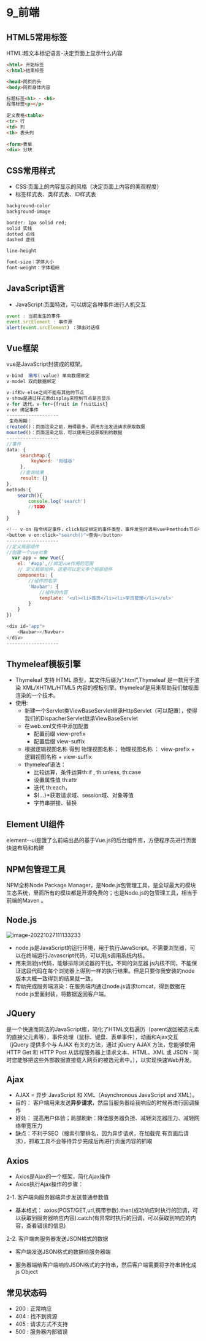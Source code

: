 # 9_前端

## HTML5常用标签

HTML:超文本标记语言-决定页面上显示什么内容

```html
<html> 开始标签
</html>结束标签

<head>网页的头
<body>网页身体内容

标题标签<h1> - <h6>
段落标签<p></p>
  
定义表格<table> 
<tr> 行
<td> 列
<th> 表头列
  
<form>表单
<div> 分块
```

## CSS常用样式

- CSS:页面上的内容显示的风格（决定页面上内容的美观程度）
- 标签样式表、类样式表、ID样式表

```css
background-color
background-image

border: 1px solid red;
solid 实线
dotted 点线
dashed 虚线

line-height

font-size：字体大小
font-weight：字体粗细
```

## JavaScript语言

- JavaScript:页面特效，可以绑定各种事件进行人机交互

```js
event : 当前发生的事件
event.srcElement : 事件源
alert(event.srcElement) ：弹出对话框
```

## Vue框架

vue是JavaScript封装成的框架。

```js
v-bind  简写(:value) 单向数据绑定
v-model 双向数据绑定

v-if和v-else之间不能有其他的节点
v-show是通过样式表display来控制节点是否显示
v-for 迭代，v-for={fruit in fruitList}
v-on 绑定事件
-------------------
 生命周期：
created()：页面渲染之前，用得最多，调用方法发送请求获取数据  
mounted()：页面渲染之后，可以使用已经获取到的数据
-------------------
//事件
data: {
     searchMap:{
         keyWord: '尚硅谷'
     },
     //查询结果
     result: {}
},
methods:{
    search(){
        console.log('search')
        //TODO
    }
}

<!-- v-on 指令绑定事件，click指定绑定的事件类型，事件发生时调用vue中methods节点中定义的方法 -->
<button v-on:click="search()">查询</button>
-------------------
//定义局部组件
//创建一个vue对象 
  var app = new Vue({
    el: '#app',//绑定vue作用的范围 
    // 定义局部组件，这里可以定义多个局部组件
    components: {
        //组件的名字
        'Navbar': {
            //组件的内容
            template: '<ul><li>首页</li><li>学员管理</li></ul>'
        }
    }
})

<div id="app">
    <Navbar></Navbar>
</div>
-------------------
```

## Thymeleaf模板引擎

- Thymeleaf 支持 HTML 原型，其文件后缀为“.html”,Thymeleaf 是一款用于渲染 XML/XHTML/HTML5 内容的模板引擎。thymeleaf是用来帮助我们做视图渲染的一个技术。
- 使用:
  - 新建一个Servlet类ViewBaseServlet继承HttpServlet（可以配置），使得我们的DispacherServlet继承ViewBaseServlet
  - 在web.xml文件中添加配置
       - 配置前缀 view-prefix
       - 配置后缀 view-suffix
  - 根据逻辑视图名称 得到 物理视图名称；
    物理视图名称 ：   view-prefix + 逻辑视图名称 + view-suffix
  - thymeleaf语法：
     - 比较运算，条件运算th:if , th:unless, th:case
     - 设置属性值 th:attr
     -  迭代 th:each，
     - ${...}*获取请求域、session域、对象等值
     - 字符串拼接、替换

## Element Ul组件

element--ui是饿了么前端出品的基于Vue.js的后台组件库，方便程序员进行页面快速布局和构建

## NPM包管理工具

NPM全称Node Package Manager，是Node.js包管理工具，是全球最大的模块生态系统，里面所有的模块都是开源免费的；也是Node.js的包管理工具，相当于前端的Maven 。

## Node.js

![image-20221027111133233](Pic/image-20221027111133233.png)

- node.js是JavaScript的运行环境，用于执行JavaScript。不需要浏览器，可以在终端运行Javascript代码，可以用js调用系统内核。
- 用来测验js代码，能够排除浏览器的干扰。不同的浏览器 js内核不同，不能保证这段代码在每个浏览器上得到一样的执行结果。但是只要你我安装的node版本大概一致得到的结果就一致。
- 帮助完成服务端渲染：在服务端内通过node.js请求tomcat，得到数据在node.js里面封装，将数据返回客户端。

## JQuery

是一个快速而简洁的JavaScript库，简化了HTML文档遍历（parent返回被选元素的直接父元素等），事件处理（鼠标、键盘、表单事件），动画和Ajax交互（jQuery 提供多个与 AJAX 有关的方法，通过 jQuery AJAX 方法，您能够使用 HTTP Get 和 HTTP Post 从远程服务器上请求文本、HTML、XML 或 JSON - 同时您能够把这些外部数据直接载入网页的被选元素中。），以实现快速Web开发。

## Ajax

- AJAX = 异步 JavaScript 和 XML（Asynchronous JavaScript and XML）。
- 目的： 客户端用来发送**异步请求**，然后当服务器给我响应的时候再进行回调操作
- 好处： 提高用户体验；局部刷新：降低服务器负担、减轻浏览器压力、减轻网络带宽压力
- 缺点：不利于SEO（搜索引擎排名，因为异步请求，在加载完 有页面后请求），抓取工具不会等待异步完成后再进行页面内容的抓取

## Axios

- Axios是Ajax的一个框架，简化Ajax操作
- Axios执行Ajax操作的步骤：

2-1. 客户端向服务器端异步发送普通参数值
 - 基本格式： axios(POST/GET,url,携带参数).then(成功响应时执行的回调，可以获取到服务器响应内容).catch(有异常时执行的回调，可以获取到响应的内容，查看错误的信息)

 2-2. 客户端向服务器发送JSON格式的数据

 - 客户端发送JSON格式的数据给服务器端

 -  服务器端给客户端响应JSON格式的字符串，然后客户端需要将字符串转化成js Object

## 常见状态码

- 200 : 正常响应
- 404 : 找不到资源
- 405 : 请求方式不支持
- 500 : 服务器内部错误